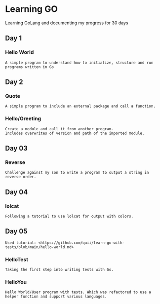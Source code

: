 # Learning GO

Learning GoLang and documenting my progress for 30 days

## Day 1

### Hello World

    A simple program to understand how to initialize, structure and run programs written in Go

## Day 2

### Quote

    A simple program to include an external package and call a function.

### Hello/Greeting

    Create a module and call it from another program.
    Includes overwrites of version and path of the imported module.

## Day 03

### Reverse

    Challenge against my son to write a program to output a string in reverse order.

## Day 04

### lolcat

    Following a tutorial to use lolcat for output with colors.

## Day 05

    Used tutorial: <https://github.com/quii/learn-go-with-tests/blob/main/hello-world.md>

### HelloTest

    Taking the first step into writing tests with Go.

### HelloYou

    Hello World/User program with tests. Which was refactored to use a helper function and support various languages.

